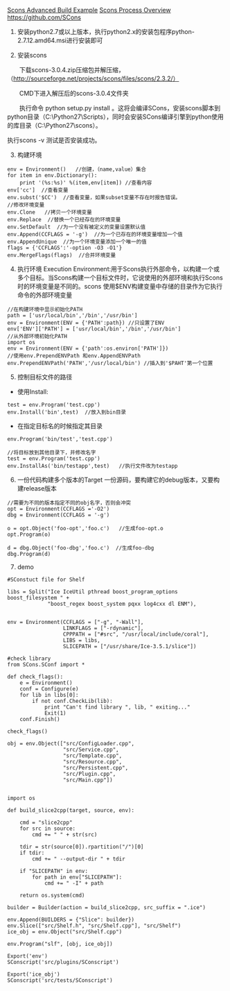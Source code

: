 [Scons Advanced Build Example](http://www.scons.org/wiki/AdvancedBuildExample)
[Scons Process Overview](http://www.scons.org/wiki/SconsProcessOverview)
https://github.com/SCons

1. 安装python2.7或以上版本，执行python2.x的安装包程序python-2.7.12.amd64.msi进行安装即可

2. 安装scons

　　下载scons-3.0.4.zip压缩包并解压缩，（http://sourceforge.net/projects/scons/files/scons/2.3.2/）

　　CMD下进入解压后的scons-3.0.4文件夹

　　执行命令 python setup.py install 。这将会编译SCons，安装scons脚本到python目录（C:\Python27\Scripts），同时会安装SCons编译引擎到python使用的库目录（C:\Python27\scons）。

执行scons -v 测试是否安装成功。

3. 构建环境
```
env = Environment()   //创建，（name,value）集合
for item in env.Dictionary():
    print '(%s:%s)' %(item,env[item]) //查看内容
env['cc']  //查看变量
env.subst('$CC')  //查看变量，如果subset变量不存在时报告错误。
//修改环境变量
env.Clone   //拷贝一个环境变量
env.Replace  //替换一个已经存在的环境变量
env.SetDefault  //为一个没有被定义的变量设置默认值
env.Append(CCFLAGS = '-g')  //为一个已存在的环境变量增加一个值
env.AppendUnique  //为一个环境变量添加一个唯一的值
flags = {'CCFLAGS':'-option -O3 -O1'}
env.MergeFlags(flags)  //合并环境变量
```

4. 执行环境
Execution Environment:用于Scons执行外部命令，以构建一个或多个目标。当Scons构建一个目标文件时，它说使用的外部环境和执行Scons 时的环境变量是不同的。scons 使用$ENV构建变量中存储的目录作为它执行命令的外部环境变量
```
//在构建环境中显示初始化PATH
path = ['usr/local/bin','/bin','/usr/bin']
env = Environment(ENV = {'PATH':path}) //只设置了ENV
env['ENV']['PATH'] = ['usr/local/bin','/bin','/usr/bin']
//从外部环境初始化PATH
import os
env = Environment(ENV = {'path':os.environ['PATH']})
//使用env.PrependENVPath 和env.AppendENVPath
env.PrependENVPath('PATH','/usr/local/bin') //插入到'$PAHT'第一个位置
```

5. 控制目标文件的路径
* 使用Install:
```
test = env.Program('test.cpp')
env.Install('bin',test)  //放入到bin目录
```

* 在指定目标名的时候指定其目录
```
env.Program('bin/test','test.cpp')

//将目标放到其他目录下，并修改名字
test = env.Program('test.cpp')
env.InstallAs('bin/testapp',test)   //执行文件改为testapp
```

6. 一份代码构建多个版本的Target
一份源码，要构建它的debug版本，又要构建release版本
```
//需要为不同的版本指定不同的obj名字，否则会冲突
opt = Environment(CCFLAGS ='-O2')
dbg = Environment(CCFLAGS = '-g')

o = opt.Object('foo-opt','foo.c')   //生成foo-opt.o
opt.Program(o)

d = dbg.Object('foo-dbg','foo.c')  //生成foo-dbg
dbg.Program(d)
```

7. demo
```
#SConstuct file for Shelf

libs = Split("Ice IceUtil pthread boost_program_options boost_filesystem " +
             "boost_regex boost_system pqxx log4cxx dl ENM"),


env = Environment(CCFLAGS = ["-g", "-Wall"],
                  LINKFLAGS = ["-rdynamic"],
                  CPPPATH = ["#src", "/usr/local/include/coral"],
                  LIBS = libs,
                  SLICEPATH = ["/usr/share/Ice-3.5.1/slice"])

#check library
from SCons.SConf import *

def check_flags():
    e = Environment()
    conf = Configure(e)
    for lib in libs[0]:
        if not conf.CheckLib(lib):
            print "Can't find library ", lib, " exiting..."
            Exit(1)
    conf.Finish()

check_flags()

obj = env.Object(["src/ConfigLoader.cpp",
                  "src/Service.cpp",
                  "src/Template.cpp",
                  "src/Resource.cpp",
                  "src/Persistent.cpp",
                  "src/Plugin.cpp",
                  "src/Main.cpp"])


import os

def build_slice2cpp(target, source, env):

    cmd = "slice2cpp"
    for src in source:
        cmd += " " + str(src)

    tdir = str(source[0]).rpartition("/")[0]
    if tdir:
        cmd += " --output-dir " + tdir

    if "SLICEPATH" in env:
        for path in env["SLICEPATH"]:
            cmd += " -I" + path

    return os.system(cmd)

builder = Builder(action = build_slice2cpp, src_suffix = ".ice")

env.Append(BUILDERS = {"Slice": builder})
env.Slice(["src/Shelf.h", "src/Shelf.cpp"], "src/Shelf")
ice_obj = env.Object("src/Shelf.cpp")

env.Program("slf", [obj, ice_obj])

Export('env')
SConscript('src/plugins/SConscript')

Export('ice_obj')
SConscript('src/tests/SConscript')
```